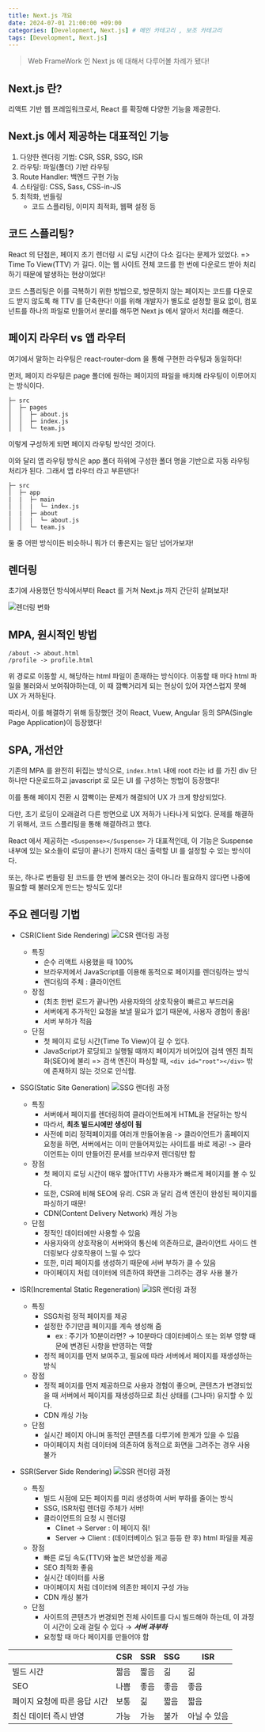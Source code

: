 ```yaml
---
title: Next.js 개요
date: 2024-07-01 21:00:00 +09:00
categories: [Development, Next.js] # 메인 카테고리 , 보조 카테고리
tags: [Development, Next.js]
---
```


> Web FrameWork 인 Next js 에 대해서 다루어볼 차례가 됐다!

## Next.js 란?

리액트 기반 웹 프레임워크로서, React 를 확장해 다양한 기능을 제공한다.

## Next.js 에서 제공하는 대표적인 기능

1. 다양한 렌더링 기법: CSR, SSR, SSG, ISR
2. 라우팅: 파일(폴더) 기반 라우팅
3. Route Handler: 백엔드 구현 가능
4. 스타일링: CSS, Sass, CSS-in-JS
5. 최적화, 번들링
   - 코드 스플리팅, 이미지 최적화, 웹팩 설정 등

## 코드 스플리팅?

React 의 단점은, 페이지 초기 렌더링 시 로딩 시간이 다소 길다는 문제가 있었다. => Time To View(TTV) 가 길다.
이는 웹 사이트 전체 코드를 한 번에 다운로드 받아 처리하기 때문에 발생하는 현상이었다!

코드 스플리팅은 이를 극복하기 위한 방법으로, 방문하지 않는 페이지는 코드를 다운로드 받지 않도록 해 TTV 를 단축한다!
이를 위해 개발자가 별도로 설정할 필요 없이, 컴포넌트를 하나의 파일로 만들어서 분리를 해두면 Next js 에서 알아서 처리를 해준다.

## 페이지 라우터 vs 앱 라우터

여기에서 말하는 라우팅은 react-router-dom 을 통해 구현한 라우팅과 동일하다!

먼저, 페이지 라우팅은 page 폴더에 원하는 페이지의 파일을 배치해 라우팅이 이루어지는 방식이다.

```plaintext
├─ src
│  ├─ pages
│  │  ├─ about.js
│  │  ├─ index.js
│  │  └─ team.js
```

이렇게 구성하게 되면 페이지 라우팅 방식인 것이다.

이와 달리 앱 라우팅 방식은
app 폴더 하위에 구성한 폴더 명을 기반으로 자동 라우팅 처리가 된다.
그래서 앱 라우터 라고 부른댄다!

```plaintext
├─ src
│  ├─ app
|  |  ├─ main
│  │  |  └─ index.js
|  |  ├─ about
│  │  |  └─ about.js
│  │  └─ team.js
```

둘 중 어떤 방식이든 비슷하니 뭐가 더 좋은지는 일단 넘어가보자!

## 렌더링

초기에 사용했던 방식에서부터 React 를 거쳐 Next.js 까지 간단히 살펴보자!

![렌더링 변화](../assets/img/posts/2024-07-01-NextJS-Intro-1.png)

## MPA, 원시적인 방법

```plaintext
/about -> about.html
/profile -> profile.html
```

위 경로로 이동할 시, 해당하는 html 파일이 존재하는 방식이다.
이동할 때 마다 html 파일을 불러와서 보여줘야하는데, 이 때 깜빡거리게 되는 현상이 있어 자연스럽지 못해 UX 가 저하된다.

따라서, 이를 해결하기 위해 등장했던 것이 React, Vuew, Angular 등의 SPA(Single Page Application)이 등장했다!

## SPA, 개선안

기존의 MPA 를 완전히 뒤집는 방식으로,
`index.html` 내에 root 라는 id 를 가진 div 단 하나만 다운로드하고 javascript 로 모든 UI 를 구성하는 방법이 등장했다!

이를 통해 페이지 전환 시 깜빡이는 문제가 해결되어 UX 가 크게 향상되었다.

다만, 초기 로딩이 오래걸려 다른 방면으로 UX 저하가 나타나게 되었다.
문제를 해결하기 위해서, 코드 스플리팅을 통해 해결하려고 했다.

React 에서 제공하는 `<Suspense></Suspense>` 가 대표적인데,
이 기능은 Suspense 내부에 있는 요소들이 로딩이 끝나기 전까지 대신 출력할 UI 를 설정할 수 있는 방식이다.

또는, 하나로 번들링 된 코드를 한 번에 불러오는 것이 아니라 필요하지 않다면 나중에 필요할 때 불러오게 만드는 방식도 있다!

## 주요 렌더링 기법

- CSR(Client Side Rendering)
  ![CSR 렌더링 과정](../assets/img/posts/2024-07-01-NextJS-Intro-2.png)

  - 특징
    - 순수 리액트 사용했을 때 100%
    - 브라우저에서 JavaScript를 이용해 동적으로 페이지를 렌더링하는 방식
    - 렌더링의 주체 : 클라이언트
  - 장점
    - (최초 한번 로드가 끝나면) 사용자와의 상호작용이 빠르고 부드러움
    - 서버에게 추가적인 요청을 보낼 필요가 없기 때문에, 사용자 경험이 좋음!
    - 서버 부하가 적음
  - 단점
    - 첫 페이지 로딩 시간(Time To View)이 길 수 있다.
    - JavaScript가 로딩되고 실행될 때까지 페이지가 비어있어 검색 엔진 최적화(SEO)에 불리 => 검색 엔진이 파싱할 때, `<div id="root"></div>` 밖에 존재하지 않는 것으로 인식함.

- SSG(Static Site Generation)
  ![SSG 렌더링 과정](../assets/img/posts/2024-07-01-NextJS-Intro-3.png)

  - 특징
    - 서버에서 페이지를 렌더링하여 클라이언트에게 HTML을 전달하는 방식
    - 따라서, **최초 빌드시에만 생성이 됨**
    - 사전에 미리 정적페이지를 여러개 만들어놓음 -> 클라이언트가 홈페이지 요청을 하면, 서버에서는 이미 만들어져있는 사이트를 바로 제공! -> 클라이언트는 이미 만들어진 문서를 브라우저 렌더링만 함
  - 장점
    - 첫 페이지 로딩 시간이 매우 짧아(TTV) 사용자가 빠르게 페이지를 볼 수 있다.
    - 또한, CSR에 비해 SEO에 유리. CSR 과 달리 검색 엔진이 완성된 페이지를 파싱하기 때문!
    - CDN(Content Delivery Network) 캐싱 가능
  - 단점
    - 정적인 데이터에만 사용할 수 있음
    - 사용자와의 상호작용이 서버와의 통신에 의존하므로, 클라이언트 사이드 렌더링보다 상호작용이 느릴 수 있다
    - 또한, 미리 페이지를 생성하기 때문에 서버 부하가 클 수 있음
    - 마이페이지 처럼 데이터에 의존하여 화면을 그려주는 경우 사용 불가

- ISR(Incremental Static Regeneration)
  ![ISR 렌더링 과정](../assets/img/posts/2024-07-01-NextJS-Intro-4.png)

  - 특징
    - SSG처럼 정적 페이지를 제공
    - 설정한 주기만큼 페이지를 계속 생성해 줌
      - ex : 주기가 10분이라면? → 10분마다 데이터베이스 또는 외부 영향 때문에 변경된 사항을 반영하는 역할
    - 정적 페이지를 먼저 보여주고, 필요에 따라 서버에서 페이지를 재생성하는 방식
  - 장점
    - 정적 페이지를 먼저 제공하므로 사용자 경험이 좋으며, 콘텐츠가 변경되었을 때 서버에서 페이지를 재생성하므로 최신 상태를 (그나마) 유지할 수 있다.
    - CDN 캐싱 가능
  - 단점
    - 실시간 페이지 아니며 동적인 콘텐츠를 다루기에 한계가 있을 수 있음
    - 마이페이지 처럼 데이터에 의존하여 동적으로 화면을 그려주는 경우 사용 불가

- SSR(Server Side Rendering)
  ![SSR 렌더링 과정](../assets/img/posts/2024-07-01-NextJS-Intro-5.png)

  - 특징
    - 빌드 시점에 모든 페이지를 미리 생성하여 서버 부하를 줄이는 방식
    - SSG, ISR처럼 렌더링 주체가 서버!
    - 클라이언트의 요청 시 렌더링
      - Clinet → Server : 이 페이지 줘!
      - Server → Client : (데이터베이스 읽고 등등 한 후) html 파일을 제공
  - 장점
    - 빠른 로딩 속도(TTV)와 높은 보안성을 제공
    - SEO 최적화 좋음
    - 실시간 데이터를 사용
    - 마이페이지 처럼 데이터에 의존한 페이지 구성 가능
    - CDN 캐싱 불가
  - 단점
    - 사이트의 콘텐츠가 변경되면 전체 사이트를 다시 빌드해야 하는데, 이 과정이 시간이 오래 걸릴 수 있다 → **_서버 과부하_**
    - 요청할 때 마다 페이지를 만들어야 함

|                              | CSR  | SSR  | SSG  | ISR          |
| ---------------------------- | ---- | ---- | ---- | ------------ |
| 빌드 시간                    | 짧음 | 짧음 | 긺   | 긺           |
| SEO                          | 나쁨 | 좋음 | 좋음 | 좋음         |
| 페이지 요청에 따른 응답 시간 | 보통 | 긺   | 짧음 | 짧음         |
| 최신 데이터 즉시 반영        | 가능 | 가능 | 불가 | 아닐 수 있음 |
